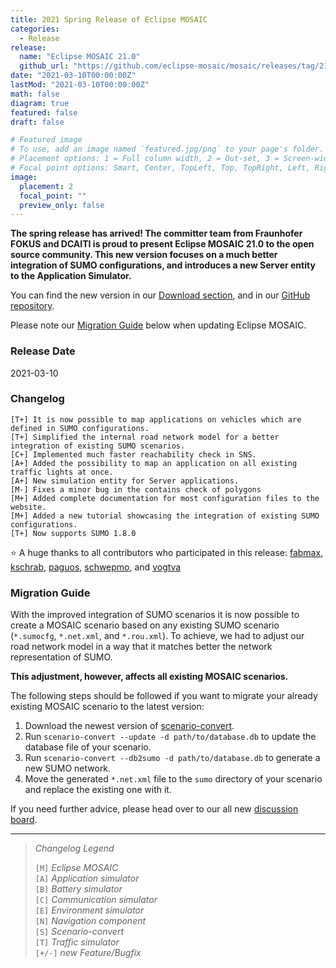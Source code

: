 ```yaml
---
title: 2021 Spring Release of Eclipse MOSAIC
categories:
  - Release
release:
  name: "Eclipse MOSAIC 21.0"
  github_url: "https://github.com/eclipse-mosaic/mosaic/releases/tag/21.0"
date: "2021-03-10T00:00:00Z"
lastMod: "2021-03-10T00:00:00Z"
math: false
diagram: true
featured: false
draft: false

# Featured image
# To use, add an image named `featured.jpg/png` to your page's folder.
# Placement options: 1 = Full column width, 2 = Out-set, 3 = Screen-width
# Focal point options: Smart, Center, TopLeft, Top, TopRight, Left, Right, BottomLeft, Bottom, BottomRight
image:
  placement: 2
  focal_point: ""
  preview_only: false
---
```


**The spring release has arrived! The committer team from Fraunhofer FOKUS and DCAITI is proud to present Eclipse MOSAIC 21.0 to the open source community. 
This new version focuses on a much better integration of SUMO configurations, and introduces a new Server entity to the Application Simulator.**

You can find the new version in our [Download section](/download), and in our [GitHub repository](https://github.com/eclipse-mosaic/mosaic).

Please note our [Migration Guide](#migration-guide) below when updating Eclipse MOSAIC.

### Release Date
2021-03-10

### Changelog

```shell
[T+] It is now possible to map applications on vehicles which are defined in SUMO configurations. 
[T+] Simplified the internal road network model for a better integration of existing SUMO scenarios.
[C+] Implemented much faster reachability check in SNS.
[A+] Added the possibility to map an application on all existing traffic lights at once.   
[A+] New simulation entity for Server applications. 
[M-] Fixes a minor bug in the contains check of polygons
[M+] Added complete documentation for most configuration files to the website.
[M+] Added a new tutorial showcasing the integration of existing SUMO configurations.
[T+] Now supports SUMO 1.8.0
```

:star: A huge thanks to all contributors who participated in this release:
[ <i class="fab fa-github"></i> fabmax](https://github.com/fabmax),
[ <i class="fab fa-github"></i> kschrab](https://github.com/kschrab),
[ <i class="fab fa-github"></i> paguos](https://github.com/paguos),
[ <i class="fab fa-github"></i> schwepmo](https://github.com/schwepmo), and 
[ <i class="fab fa-github"></i> vogtva](https://github.com/vogtfa)

### Migration Guide  

With the improved integration of SUMO scenarios it is now possible to create a MOSAIC scenario based on any
existing SUMO scenario (`*.sumocfg`, `*.net.xml`, and `*.rou.xml`). To achieve, we had to adjust our 
road network model in a way that it matches better the network representation of SUMO. 

**This adjustment, however, affects all existing MOSAIC scenarios.**

The following steps should be followed if you want to migrate your already existing MOSAIC scenario to the latest version:

1. Download the newest version of [scenario-convert](https://www.dcaiti.tu-berlin.de/research/simulation/download).
2. Run `scenario-convert --update -d path/to/database.db` to update the database file of your scenario.
3. Run `scenario-convert --db2sumo -d path/to/database.db` to generate a new SUMO network.
4. Move the generated `*.net.xml` file to the `sumo` directory of your scenario and replace the existing one with it.

If you need further advice, please head over to our all new [discussion board](https://github.com/eclipse-mosaic/mosaic/discussions). 


---

> _Changelog Legend_
>   
> `[M]` _Eclipse MOSAIC_\
> `[A]` _Application simulator_\
> `[B]` _Battery simulator_\
> `[C]` _Communication simulator_\
> `[E]` _Environment simulator_\
> `[N]` _Navigation component_\
> `[S]` _Scenario-convert_\
> `[T]` _Traffic simulator_\
> `[+/-]` _new Feature/Bugfix_